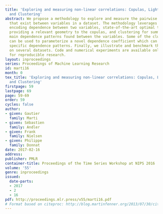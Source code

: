 ```yaml
---
title: 'Exploring and measuring non-linear correlations: Copulas, Lightspeed Transportation
  and Clustering'
abstract: We propose a methodology to explore and measure the pairwise correlations
  that exist between variables in a dataset. The methodology leverages copulas for
  encoding dependence between two variables, state-of-the-art optimal transport for
  providing a relevant geometry to the copulas, and clustering for summarizing the
  main dependence patterns found between the variables. Some of the clusters centers
  can be used to parameterize a novel dependence coefficient which can target or forget
  specific dependence patterns. Finally, we illustrate and benchmark the methodology
  on several datasets. Code and numerical experiments are available online at https://www.datagrapple.com/Tech
  for reproducible research.
layout: inproceedings
series: Proceedings of Machine Learning Research
id: marti16
month: 0
tex_title: 'Exploring and measuring non-linear correlations: Copulas, Lightspeed Transportation
  and Clustering'
firstpage: 59
lastpage: 69
page: 59-69
order: 59
cycles: false
author:
- given: Gautier
  family: Marti
- given: Sébastien
  family: Andler
- given: Frank
  family: Nielsen
- given: Philippe
  family: Donnat
date: 2017-02-16
address: 
publisher: PMLR
container-title: Proceedings of the Time Series Workshop at NIPS 2016
volume: '55'
genre: inproceedings
issued:
  date-parts:
  - 2017
  - 2
  - 16
pdf: http://proceedings.mlr.press/v55/marti16.pdf
# Format based on citeproc: http://blog.martinfenner.org/2013/07/30/citeproc-yaml-for-bibliographies/
---
```

